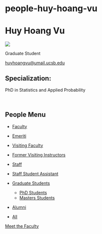 # people-huy-hoang-vu

# Huy Hoang Vu

![](https://www.pstat.ucsb.edu/sites/default/files/styles/people_node/public/people/photo/Hoang_Vu_PSTAT_Headshots_2024_0008_optimized.jpg?itok=bbucEO1_)

Graduate Student

[huyhoangvu@umail.ucsb.edu](mailto:huyhoangvu@umail.ucsb.edu)

## Specialization:

PhD in Statistics and Applied Probability

 

## People Menu

- [Faculty](/people/academic "Faculty")
- [Emeriti](/people/emeriti "Emeriti")
- [Visiting Faculty](/people/visiting "Visiting Faculty")
- [Former Visiting Instructors](/people/lecturer "Former Visiting Instructors")
- [Staff](/people/staff)
- [Staff Student Assistant](/people/researcher "Staff Student Assistant")
- [Graduate Students](/people/student "Graduate Students")
  
  - [PhD Students](/people/student/phd "PhD Students")
  - [Masters Students](/people/student/masters "Masters Students")
- [Alumni](/people/alumni)
- [All](/people/all)

[Meet the Faculty](/people/meet-the-faculty)